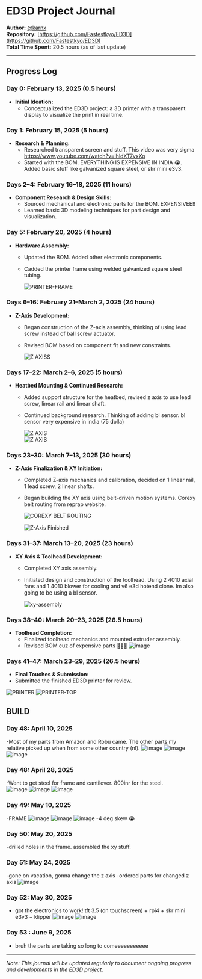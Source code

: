 # ED3D Project Journal

**Author:** [@karnx](https://github.com/Fastestkyo)  
**Repository:** [https://github.com/Fastestkyo/ED3D](https://github.com/Fastestkyo/ED3D)  
**Total Time Spent:** 20.5 hours (as of last update)

---



## Progress Log

### Day 0: February 13, 2025 (0.5 hours)
- **Initial Ideation:**
  - Conceptualized the ED3D project: a 3D printer with a transparent display to visualize the print in real time.

### Day 1: February 15, 2025 (5 hours)
- **Research & Planning:**
  - Researched transparent screen and stuff. This video was very sigma https://www.youtube.com/watch?v=IhldXT7yxXo
  - Started with the BOM. EVERYTHING IS EXPENSIVE IN INDIA 😭. Added basic stuff like galvanized square steel, or skr mini e3v3.


### Days 2–4: February 16–18, 2025 (11 hours)
- **Component Research & Design Skills:**
  - Sourced mechanical and electronic parts for the BOM. EXPENSIVEE!!
  - Learned basic 3D modeling techniques for part design and visualization.

### Day 5: February 20, 2025 (4 hours)
- **Hardware Assembly:**
  - Updated the BOM. Added other electronic components.
  - Cadded the printer frame using welded galvanized square steel tubing.
 
    ![PRINTER-FRAME](https://github.com/user-attachments/assets/fef93311-ddb1-49f1-8a58-a70679d587c3)


### Days 6–16: February 21–March 2, 2025 (24 hours)
- **Z-Axis Development:**
  - Began construction of the Z-axis assembly, thinking of using lead screw instead of ball screw actuator. 
  - Revised BOM based on component fit and new constraints.

    ![Z AXISS](https://github.com/user-attachments/assets/536d5975-e3ec-4e65-87a3-0dc43c495e3e)

### Days 17–22: March 2–6, 2025 (5 hours)
- **Heatbed Mounting & Continued Research:**
  - Added support structure for the heatbed, revised z axis to use lead screw, linear rail and linear shaft.
  - Continued background research. Thinking of adding bl sensor. bl sensor very expensive in india (75 dolla)

    ![Z AXIS](https://github.com/user-attachments/assets/a56423a7-f586-4adb-a9e5-d7c679b7e917)  
    ![Z AXIS](https://github.com/user-attachments/assets/52c3d090-2eeb-432f-a230-d23d1db38c38)

### Days 23–30: March 7–13, 2025 (30 hours)
- **Z-Axis Finalization & XY Initiation:**
  - Completed Z-axis mechanics and calibration, decided on 1 linear rail, 1 lead screw, 2 linear shafts.
  - Began building the XY axis using belt-driven motion systems. Corexy belt routing from reprap website.
 
    ![COREXY BELT ROUTING](https://github.com/user-attachments/assets/65d4a6e9-30a5-4cf5-abff-ac4c4e845f0b)

    ![Z-Axis Finished](https://github.com/user-attachments/assets/32ac731c-7475-4b3c-b002-14f731b863bc)

### Days 31–37: March 13–20, 2025 (23 hours)
- **XY Axis & Toolhead Development:**
  - Completed XY axis assembly.
  - Initiated design and construction of the toolhead. Using 2 4010 axial fans and 1 4010 blower for cooling and v6 e3d hotend clone. Im also going to be using a bl sensor.

    ![xy-assembly](https://github.com/user-attachments/assets/fa92bf7b-fd68-4b7d-9ae4-94b5f682391a)
  
### Days 38–40: March 20–23, 2025 (26.5 hours)
- **Toolhead Completion:**
  - Finalized toolhead mechanics and mounted extruder assembly.
  - Revised BOM cuz of expensive parts 🤫🧏‍♂️
    ![image](https://github.com/user-attachments/assets/66bb0a5b-2c68-43ee-8bd2-acfb032acdd1)


### Days 41–47: March 23–29, 2025 (26.5 hours)
- **Final Touches & Submission:**
- Submitted the finished ED3D printer for review.
 
    
![PRINTER](https://github.com/user-attachments/assets/f3fd9fda-ad09-4d44-9c03-00bf5b19854b)
![PRINTER-TOP](https://github.com/user-attachments/assets/26eac7e6-4b60-45c7-854c-48d358da1f2e)


## BUILD

### Day 48: April 10, 2025
-Most of my parts from Amazon and Robu came. The other parts my relative picked up when from some other country (nl).
![image](https://github.com/user-attachments/assets/3cd2b5fd-ccb2-4dc8-96dc-dd5a4d6784c6)
![image](https://github.com/user-attachments/assets/dfcd8c63-7b4b-4913-9c17-a13732b97a2b)
![image](https://github.com/user-attachments/assets/12cf95a3-9189-4a02-9923-4c9babe9fe2c)

### Day 48: April 28, 2025
-Went to get steel for frame and cantilever. 800inr for the steel.  
![image](https://github.com/user-attachments/assets/2f9932db-37a6-4cc1-856b-0163eda27314)
![image](https://github.com/user-attachments/assets/e5c0383e-ec33-429d-9876-c98230cea7bc)
![image](https://github.com/user-attachments/assets/292b305f-e52d-4a28-b8d3-f1a10c1324b3)

### Day 49: May 10, 2025
-FRAME
![image](https://github.com/user-attachments/assets/4e654d3d-63eb-4aa6-bc72-36f7ed774ba2)
![image](https://github.com/user-attachments/assets/307c1de9-0b25-4fdc-81d5-d3faba3b0149)
![image](https://github.com/user-attachments/assets/ab29e5a8-9191-4e20-a1af-d0b82bd7eb24)
-4 deg skew 😭

### Day 50: May 20, 2025
-drilled holes in the frame. assembled the xy stuff. 

### Day 51: May 24, 2025
-gone on vacation, gonna change the z axis
-ordered parts for changed z axis 
![image](https://github.com/user-attachments/assets/10872195-f767-49b8-b460-0e0d72f5cafd)

### Day 52: May 30, 2025
- got the electronics to work! tft 3.5 (on touchscreen) + rpi4 + skr mini e3v3 + klipper
![image](https://github.com/user-attachments/assets/80aae668-46aa-48a6-8715-a0b2b0875c45)
![image](https://github.com/user-attachments/assets/eb6e7410-f7bb-456d-872d-e9021db3ab2f)

### Day 53 : June 9, 2025
- bruh the parts are taking so long to comeeeeeeeeeee

---

*Note: This journal will be updated regularly to document ongoing progress and developments in the ED3D project.*
